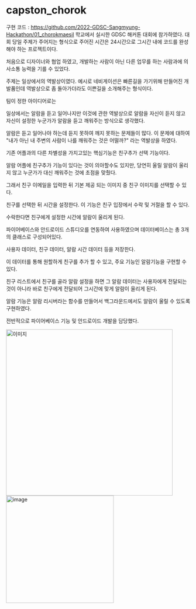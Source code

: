 # capston_chorok

구현 코드 : https://github.com/2022-GDSC-Sangmyung-Hackathon/01_chorokmaesil
학교에서 실시한 GDSC 해커톤 대회에 참가하였다. 대회 당일 주제가 주어지는 형식으로 주어진 시간은 24시간으로 그시간 내에 코드를 완성해야 하는 프로젝트이다.

처음으로 디자이너와 협업 하였고, 개발하는 사람이 아닌 다른 업무를 하는 사람과에 의사소통 능력을 기를 수 있었다.

주제는 일상에서의 역발상이였다. 예시로 네비게이션은 빠른길을 가기위해 만들어진 개발품인데 역발상으로 좀 돌아가더라도 이쁜길을 소개해주는 형식이다.

팀이 정한 아이디어로는

일상에서는 알람을 듣고 일어나지만 이것에 관한 역발상으로 알람을 자신이 듣지 않고 자신이 설정한 누군가가 알람을 듣고 깨워주는 방식으로 생각했다.

알람은 듣고 일어나야 하는데 듣지 못하여 깨지 못하는 문제들이 많다. 이 문제에 대하여 "내가 아닌 내 주변의 사람이 나를 깨워주는 것은 어떨까?" 라는 역발상을 하였다.

기존 어플과의 다른 차별성을 가지고있는 핵심기능은 친구추가 선택 기능이다.

알람 어플에 친구추가 기능이 있다는 것이 의아할수도 있지만, 당연히 울릴 알람이 울리지 않고 누군가가 대신 깨워주는 것에 초점을 맞췄다.

그래서 친구 이메일을 입력한 뒤 기본 제공 되는 이미지 중 친구 이미지를 선택할 수 있다.

친구를 선택한 뒤 시간을 설정한다. 이 기능은 친구 입장에서 수락 및 거절을 할 수 있다.

수락한다면 친구에게 설정한 시간에 알람이 울리게 된다.

파이어베이스와 안드로이드 스튜디오를 연동하여 사용하였으며 데이터베이스는 총 3개의 클래스로 구성되어있다.

사용자 데이터, 친구 데이터, 알람 시간 데이터 등을 저장한다.

이 데이터를 통해 원할하게 친구를 추가 할 수 있고, 주요 기능인 알람기능을 구현할 수 있다.

친구 리스트에서 친구를 골라 알람 설정을 하면 그 알람 데이터는 사용자에게 전달되는 것이 아니라 바로 친구에게 전달되어 그시간에 맞게 알람이 울리게 된다.

알람 기능은 알람 리시버라는 함수를 만들어서 백그라운드에서도 알람이 울릴 수 있도록 구현하였다.

전반적으로 파이어베이스 기능 및 안드로이드 개발을 담당했다.

<img width="455" alt="이미지" src="https://user-images.githubusercontent.com/79883776/205481934-b68a06e5-e91e-4120-8536-96ad69b5c74a.png">


<img width="294" alt="image" src="https://user-images.githubusercontent.com/79883776/205481926-8269ae09-67ef-4265-9871-e3ec68e7eaa2.png">

